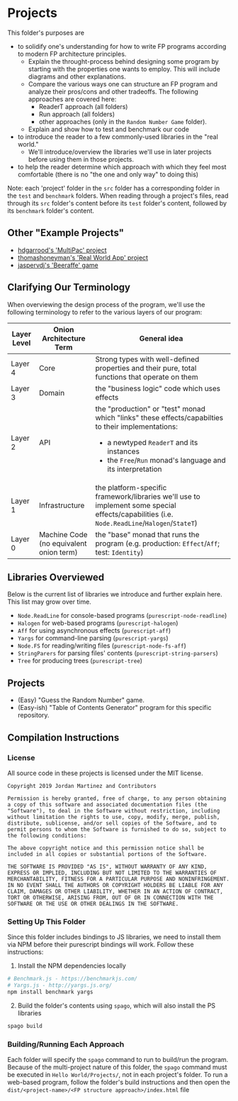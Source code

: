 # Projects

This folder's purposes are
- to solidify one's understanding for how to write FP programs according to modern FP architecture principles.
    - Explain the throught-process behind designing some program by starting with the properties one wants to employ. This will include diagrams and other explanations.
    - Compare the various ways one can structure an FP program and analyze their pros/cons and other tradeoffs. The following approaches are covered here:
        - ReaderT approach (all folders)
        - Run approach (all folders)
        - other approaches (only in the `Random Number Game` folder).
    - Explain and show how to test and benchmark our code
- to introduce the reader to a few commonly-used libraries in the "real world."
    - We'll introduce/overview the libraries we'll use in later projects before using them in those projects.
- to help the reader determine which approach with which they feel most comfortable (there is no "the one and only way" to doing this)

Note: each 'project' folder in the `src` folder has a corresponding folder in the `test` and `benchmark` folders. When reading through a project's files, read through its `src` folder's content before its `test` folder's content, followed by its `benchmark` folder's content.

## Other "Example Projects"

- [hdgarrood's 'MultiPac' project](https://github.com/hdgarrood/multipac)
- [thomashoneyman's 'Real World App' project](https://github.com/thomashoneyman/purescript-halogen-realworld)
- [jaspervdj's 'Beeraffe' game](https://github.com/jaspervdj/beeraffe/)

## Clarifying Our Terminology

When overviewing the design process of the program, we'll use the following terminology to refer to the various layers of our program:

| Layer Level | Onion Architecture Term | General idea |
| - | - | - |
| Layer 4 | Core | Strong types with well-defined properties and their pure, total functions that operate on them
| Layer 3 | Domain | the "business logic" code which uses effects
| Layer 2 | API | the "production" or "test" monad which "links" these effects/capabilties to their implementations: <ul><li>a newtyped `ReaderT` and its instances</li><li>the `Free`/`Run` monad's language and its interpretation</li></ul>
| Layer 1 | Infrastructure | the platform-specific framework/libraries we'll use to implement some special effects/capabilities (i.e. `Node.ReadLine`/`Halogen`/`StateT`)
| Layer 0 | Machine Code<br>(no equivalent onion term) | the "base" monad that runs the program (e.g. production: `Effect`/`Aff`; test: `Identity`)

## Libraries Overviewed

Below is the current list of libraries we introduce and further explain here. This list may grow over time.
- `Node.ReadLine` for console-based programs (`purescript-node-readline`)
- `Halogen` for web-based programs (`purescript-halogen`)
- `Aff` for using asynchronous effects (`purescript-aff`)
- `Yargs` for command-line parsing (`purescript-yargs`)
- `Node.FS` for reading/writing files (`purescript-node-fs-aff`)
- `StringParers` for parsing files' contents (`purescript-string-parsers`)
- `Tree` for producing trees (`purescript-tree`)

## Projects

- (Easy) "Guess the Random Number" game.
- (Easy-ish) "Table of Contents Generator" program for this specific repository.

## Compilation Instructions

### License

All source code in these projects is licensed under the MIT license.
```
Copyright 2019 Jordan Martinez and Contributors

Permission is hereby granted, free of charge, to any person obtaining a copy of this software and associated documentation files (the "Software"), to deal in the Software without restriction, including without limitation the rights to use, copy, modify, merge, publish, distribute, sublicense, and/or sell copies of the Software, and to permit persons to whom the Software is furnished to do so, subject to the following conditions:

The above copyright notice and this permission notice shall be included in all copies or substantial portions of the Software.

THE SOFTWARE IS PROVIDED "AS IS", WITHOUT WARRANTY OF ANY KIND, EXPRESS OR IMPLIED, INCLUDING BUT NOT LIMITED TO THE WARRANTIES OF MERCHANTABILITY, FITNESS FOR A PARTICULAR PURPOSE AND NONINFRINGEMENT. IN NO EVENT SHALL THE AUTHORS OR COPYRIGHT HOLDERS BE LIABLE FOR ANY CLAIM, DAMAGES OR OTHER LIABILITY, WHETHER IN AN ACTION OF CONTRACT, TORT OR OTHERWISE, ARISING FROM, OUT OF OR IN CONNECTION WITH THE SOFTWARE OR THE USE OR OTHER DEALINGS IN THE SOFTWARE.
```

### Setting Up This Folder

Since this folder includes bindings to JS libraries, we need to install them via NPM before their purescript bindings will work. Follow these instructions:

1. Install the NPM dependencies locally

```bash
# Benchmark.js - https://benchmarkjs.com/
# Yargs.js - http://yargs.js.org/
npm install benchmark yargs
```

2. Build the folder's contents using `spago`, which will also install the PS libraries
```bash
spago build
```

### Building/Running Each Approach

Each folder will specify the `spago` command to run to build/run the program. Because of the multi-project nature of this folder, the `spago` command must be executed in `Hello World/Projects/`, not in each project's folder.
To run a web-based program, follow the folder's build instructions and then open the `dist/<project-name>/<FP structure approach>/index.html` file
